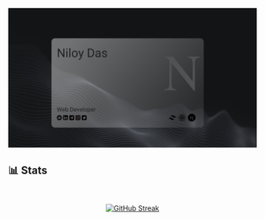 <a href="https://www.linkedin.com/in/niloy-das1/">
<img src="./images/coverPhoto.jpg" />
</a>

## :bar_chart: Stats

<br />
<p align="center">
<a href="https://git.io/streak-stats"><img src="https://github-readme-streak-stats.herokuapp.com?user=frustrated018&theme=android-dark&border_radius=10&card_width=700" alt="GitHub Streak" /></a>
</p>
